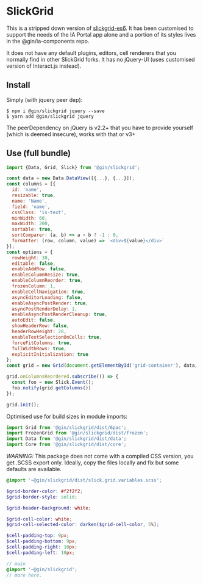 # SlickGrid 

This is a stripped down version of [slickgrid-es6](https://github.com/DimitarChristoff/slickgrid-es6). It has been customised to 
support the needs of the IA Portal app alone and a portion of its styles lives in the @gin/ia-components repo.  

It does not have any default plugins, editors, cell renderers that you normally find in other SlickGrid forks.
It has no jQuery-UI (uses customised version of Interact.js instead).

## Install

Simply (with jquery peer dep):

```shell script
$ npm i @gin/slickgrid jquery --save
$ yarn add @gin/slickgrid jquery
```

The peerDependency on jQuery is v2.2+ that you have to provide yourself (which is deemed insecure), works with that or v3+

## Use (full bundle)

```js
import {Data, Grid, Slick} from '@gin/slickgrid';

const data = new Data.DataView([{...}, {...}]);
const columns = [{
  id: 'name',
  resizable: true,
  name: 'Name',
  field: 'name',
  cssClass: 'is-text',
  minWidth: 60,
  maxWidth: 200,
  sortable: true,
  sortComparer: (a, b) => a > b ? -1 : 0,
  formatter: (row, column, value) => `<div>${value}</div>`
}];
const options = {
  rowHeight: 30,
  editable: false,
  enableAddRow: false,
  enableColumnResize: true,
  enableColumnReorder: true,
  frozenColumn: 1,
  enableCellNavigation: true,
  asyncEditorLoading: false,
  enableAsyncPostRender: true,
  asyncPostRenderDelay: 1,
  enableAsyncPostRenderCleanup: true,
  autoEdit: false,
  showHeaderRow: false,
  headerRowHeight: 28,
  enableTextSelectionOnCells: true,
  forceFitColumns: true,
  fullWidthRows: true,
  explicitInitialization: true
};
const grid = new Grid(document.getElementById('grid-container'), data, columns, options);

grid.onColumnsReordered.subscribe(() => {
  const foo = new Slick.Event();
  foo.notify(grid.getColumns())
});

grid.init();
```

Optimised use for build sizes in module imports:

```js
import Grid from '@gin/slickgrid/dist/6pac';
import FrozenGrid from '@gin/slickgrid/dist/frozen';
import Data from '@gin/slickgrid/dist/data';
import Core from '@gin/slickgrid/dist/core';
```

*WARNING:* This package does not come with a compiled CSS version, you get .SCSS export only. Ideally, copy the files locally and fix
but some defaults are available.

```scss
@import '~@gin/slickgrid/dist/slick.grid.variables.scss';

$grid-border-color: #f2f2f2;
$grid-border-style: solid;

$grid-header-background: white;

$grid-cell-color: white;
$grid-cell-selected-color: darken($grid-cell-color, 5%);

$cell-padding-top: 9px;
$cell-padding-bottom: 9px;
$cell-padding-right: 10px;
$cell-padding-left: 10px;

// main
@import '~@gin/slickgrid';
// more here.
```
